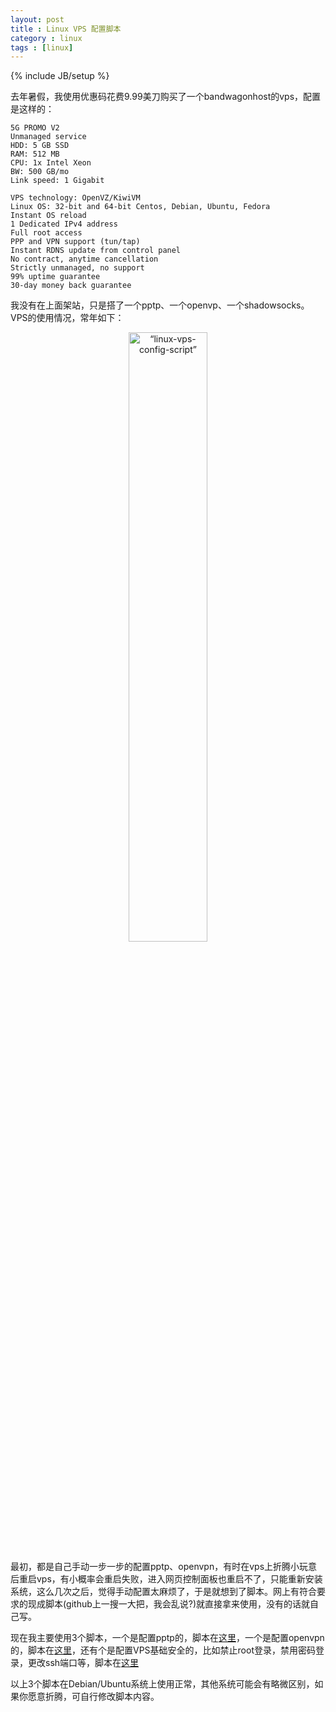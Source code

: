 ```yaml
---
layout: post
title : Linux VPS 配置脚本
category : linux
tags : [linux]
---
```

{% include JB/setup %}

去年暑假，我使用优惠码花费9.99美刀购买了一个bandwagonhost的vps，配置是这样的：

	5G PROMO V2 
	Unmanaged service
	HDD: 5 GB SSD
	RAM: 512 MB
	CPU: 1x Intel Xeon 
	BW: 500 GB/mo
	Link speed: 1 Gigabit

	VPS technology: OpenVZ/KiwiVM 
	Linux OS: 32-bit and 64-bit Centos, Debian, Ubuntu, Fedora
	Instant OS reload
	1 Dedicated IPv4 address
	Full root access
	PPP and VPN support (tun/tap)
	Instant RDNS update from control panel
	No contract, anytime cancellation 
	Strictly unmanaged, no support
	99% uptime guarantee
	30-day money back guarantee

我没有在上面架站，只是搭了一个pptp、一个openvp、一个shadowsocks。VPS的使用情况，常年如下：

<center><img alt=“linux-vps-config-script” src="{{ ASSET_PATH }}hooligan/img/post/linux-vps-config-script.png" width="50%" /></center>

最初，都是自己手动一步一步的配置pptp、openvpn，有时在vps上折腾小玩意后重启vps，有小概率会重启失败，进入网页控制面板也重启不了，只能重新安装系统，这么几次之后，觉得手动配置太麻烦了，于是就想到了脚本。网上有符合要求的现成脚本(github上一搜一大把，我会乱说?)就直接拿来使用，没有的话就自己写。

现在我主要使用3个脚本，一个是配置pptp的，脚本在[这里](https://github.com/diseng/ezpptp)，一个是配置openvpn的，脚本在[这里](https://github.com/diseng/openvpn-install)，还有个是配置VPS基础安全的，比如禁止root登录，禁用密码登录，更改ssh端口等，脚本在[这里](https://github.com/diseng/shell-scripts/tree/master/vps)

以上3个脚本在Debian/Ubuntu系统上使用正常，其他系统可能会有略微区别，如果你愿意折腾，可自行修改脚本内容。